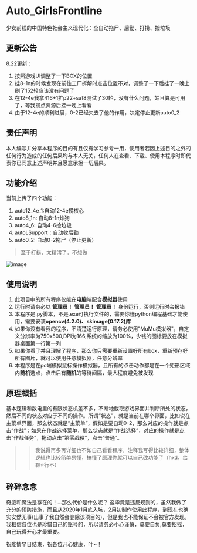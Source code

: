 # Auto_GirlsFrontline
少女前线的中国特色社会主义现代化：全自动拖尸、后勤、打捞、捡垃圾

## 更新公告
8.22更新：
1. 按照游戏UI调整了一下BOX的位置
2. 挂8-1n的时候发现在前往工厂拆解时点击位置不对，调整了一下后挂了一晚上刷了152轮应该没有问题了
3. 在12-4e我拿416+1扩p22+sat8测试了30轮，没有什么问题，姑且算是可用了，等我攒点资源后挂一晚上看看
4. 由于12-4e的顺利进展，0-2已经失去了他的作用，决定停止更新auto0_2

## 责任声明
本人编写并分享本程序的目的有且仅有学习参考一用，使用者若因上述目的之外的任何行为造成的任何后果均与本人无关，任何人在查看、下载、使用本程序时即代表你已同意上述声明并且愿意承担一切后果。

## 功能介绍
当前上传了四个功能：
1. auto12_4e_1:自动12-4e捞核心
2. auto8_1n: 自动8-1n炸狗
3. auto4_6: 自动4-6捡垃圾
4. autoLSupport：自动收后勤
5. auto0_2: 自动0-2拖尸（停止更新）
>至于打捞，太精污了，不想做


![image](https://github.com/NeutrinoC/Auto_GirlsFrontline/blob/master/%E7%A8%8B%E5%BA%8F%E8%AF%84%E4%BB%B7.jpg)


## 使用说明
1. 此项目中的所有程序仅能在**电脑**端配合**模拟器**使用 
2. 运行时请务必以 **管理员！** **管理员！** **管理员！** 身份运行，否则运行时会报错
3. 本程序是.py脚本，不是.exe可执行文件的，需要你懂python编程基础才能使用，需要安装**opencv(4.2.0)、skimage(0.17.2)库**
4. 如果你没有看我的程序，不清楚运行原理，请务必使用"MuMu模拟器"，自定义分辨率为750x500,DPI为166,系统的缩放为100%，少钱的图标要放在模拟器桌面第一行第一列
5. 如果你看了并且理解了程序，那么你只需要重新设置好所有box，重新预存好所有图片，就可以使用任意模拟器，任意分辨率
6. 本程序是在pc端模拟鼠标操作模拟器，且所有的点击动作都是在一个矩形区域内**随机**选点，点击后有**随机**的等待间隔，最大程度避免被发现


## 原理概括
基本逻辑和数电里的有限状态机差不多，不断地截取游戏界面并判断所处的状态，然后不同的状态对应于不同的操作。所谓“状态”，就是当前在哪个界面，比如说在主菜单界面，那么状态就是“主菜单”，假如是要自动0-2，那么对应的操作就是点击“作战”；如果在作战选择菜单，那么状态就是“作战选择”，对应的操作就是点击“作战任务”，拖动点击“第零战役”，点击“普通”。
>> 我说得再多再详细也不如自己看看程序，注释我写得比较详细，整体逻辑也比较简单易懂，搞懂了原理你就可以自己改功能了（hxd，给颗⭐行不）

## 碎碎念念
奇迹和魔法是存在的！...那么代价是什么呢？
这毕竟是违反规则的，虽然我做了充分的预防措施，而且从2020年1月底入坑，2月初制作使用此程序，到现在也确实安然无事(出事了我自然会删除该项目的)，但是我也不能保证不会被官方发现。我相信各位也是珍惜自己的账号的，所以请务必小心谨慎，莫要自负,莫要招摇，自己玩得开心才最重要。

祝疫情早日结束，祝各位开心健康，叶~！

